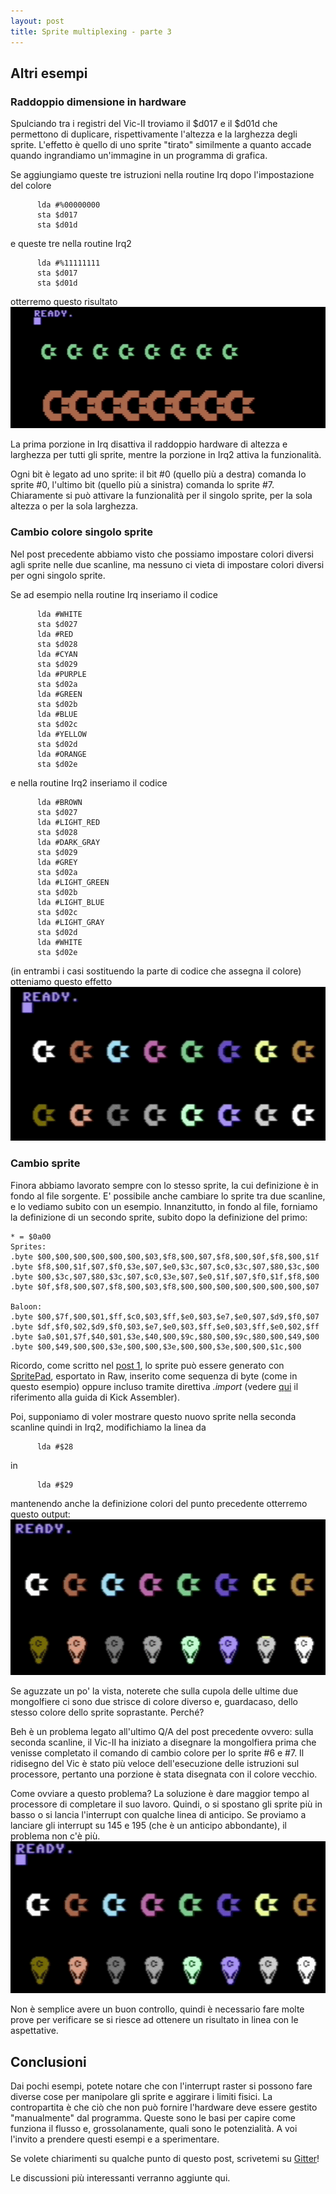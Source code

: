 ```yaml
---
layout: post
title: Sprite multiplexing - parte 3
---
```


## Altri esempi

### Raddoppio dimensione in hardware
Spulciando tra i registri del Vic-II troviamo il $d017 e il $d01d che permettono
di duplicare, rispettivamente l'altezza e la larghezza degli sprite. L'effetto
è quello di uno sprite "tirato" similmente a quanto accade quando ingrandiamo
un'immagine in un programma di grafica.

Se aggiungiamo queste tre istruzioni nella routine Irq dopo l'impostazione del
colore
```
      lda #%00000000
      sta $d017
      sta $d01d
```
e queste tre nella routine Irq2
```
      lda #%11111111
      sta $d017
      sta $d01d
```
otterremo questo risultato
![Sprite](/resources/vice-16-sprite-dimensioni-doppie.png)

La prima porzione in Irq disattiva il raddoppio hardware di altezza e larghezza
per tutti gli sprite, mentre la porzione in Irq2 attiva la funzionalità.

Ogni bit è legato ad uno sprite: il bit #0 (quello più a destra) comanda lo sprite #0,
l'ultimo bit (quello più a sinistra) comanda lo sprite #7.
Chiaramente si può attivare la funzionalità per il singolo sprite, per la sola altezza o per la sola larghezza.

### Cambio colore singolo sprite
Nel post precedente abbiamo visto che possiamo impostare colori diversi agli sprite
nelle due scanline, ma nessuno ci vieta di impostare colori diversi per ogni singolo sprite.

Se ad esempio nella routine Irq inseriamo il codice
```
      lda #WHITE
      sta $d027
      lda #RED
      sta $d028
      lda #CYAN
      sta $d029
      lda #PURPLE
      sta $d02a
      lda #GREEN
      sta $d02b
      lda #BLUE
      sta $d02c
      lda #YELLOW
      sta $d02d
      lda #ORANGE
      sta $d02e
```
e nella routine Irq2 inseriamo il codice
```
      lda #BROWN
      sta $d027
      lda #LIGHT_RED
      sta $d028
      lda #DARK_GRAY
      sta $d029
      lda #GREY
      sta $d02a
      lda #LIGHT_GREEN
      sta $d02b
      lda #LIGHT_BLUE
      sta $d02c
      lda #LIGHT_GRAY
      sta $d02d
      lda #WHITE
      sta $d02e
```
(in entrambi i casi sostituendo la parte di codice che assegna il colore) otteniamo
questo effetto
![Sprite](/resources/vice-16-sprite-colori-indipendenti.png)

### Cambio sprite
Finora abbiamo lavorato sempre con lo stesso sprite, la cui definizione è in fondo
al file sorgente. E' possibile anche cambiare lo sprite tra due scanline, e lo 
vediamo subito con un esempio. Innanzitutto, in fondo al file, forniamo la definizione
di un secondo sprite, subito dopo la definizione del primo:
```
* = $0a00
Sprites:
.byte $00,$00,$00,$00,$00,$00,$03,$f8,$00,$07,$f8,$00,$0f,$f8,$00,$1f
.byte $f8,$00,$1f,$07,$f0,$3e,$07,$e0,$3c,$07,$c0,$3c,$07,$80,$3c,$00
.byte $00,$3c,$07,$80,$3c,$07,$c0,$3e,$07,$e0,$1f,$07,$f0,$1f,$f8,$00
.byte $0f,$f8,$00,$07,$f8,$00,$03,$f8,$00,$00,$00,$00,$00,$00,$00,$07

Baloon:
.byte $00,$7f,$00,$01,$ff,$c0,$03,$ff,$e0,$03,$e7,$e0,$07,$d9,$f0,$07
.byte $df,$f0,$02,$d9,$f0,$03,$e7,$e0,$03,$ff,$e0,$03,$ff,$e0,$02,$ff
.byte $a0,$01,$7f,$40,$01,$3e,$40,$00,$9c,$80,$00,$9c,$80,$00,$49,$00
.byte $00,$49,$00,$00,$3e,$00,$00,$3e,$00,$00,$3e,$00,$00,$1c,$00	
```
Ricordo, come scritto nel [post 1](/2022/06/02/sprite-multiplexing-parte1/),
lo sprite può essere generato con [SpritePad](https://csdb.dk/release/?id=132081),
esportato in Raw, inserito come sequenza di byte (come in questo esempio) oppure incluso tramite direttiva *.import*
(vedere [qui](http://www.theweb.dk/KickAssembler/webhelp/content/ch03s09.html) il riferimento
alla guida di Kick Assembler).

Poi, supponiamo di voler mostrare questo nuovo sprite nella seconda scanline quindi
in Irq2, modifichiamo la linea da
```
      lda #$28
```
in
```
      lda #$29
```
mantenendo anche la definizione colori del punto precedente otterremo questo
output:
![Sprite](/resources/vice-16-sprite-pointer-diverso-con-glitch.png)

Se aguzzate un po' la vista, noterete che sulla cupola delle ultime due mongolfiere
ci sono due strisce di colore diverso e, guardacaso, dello stesso colore dello sprite
soprastante.
Perché?

Beh è un problema legato all'ultimo Q/A del post precedente ovvero: sulla seconda
scanline, il Vic-II ha iniziato a disegnare la mongolfiera prima che venisse completato
il comando di cambio colore per lo sprite #6 e #7. Il ridisegno del Vic è stato 
più veloce dell'esecuzione delle istruzioni sul processore, pertanto una porzione
è stata disegnata con il colore vecchio.

Come ovviare a questo problema? La soluzione è dare maggior tempo al processore
di completare il suo lavoro. Quindi, o si spostano gli sprite più in basso o si
lancia l'interrupt con qualche linea di anticipo.
Se proviamo a lanciare gli interrupt su 145 e 195 (che è un anticipo abbondante),
il problema non c'è più.
![Sprite](/resources/vice-16-sprite-pointer-diverso-senza-glitch.png)

Non è semplice avere un buon controllo, quindi è necessario fare molte prove per
verificare se si riesce ad ottenere un risultato in linea con le aspettative.

## Conclusioni
Dai pochi esempi, potete notare che con l'interrupt raster si possono fare diverse
cose per manipolare gli sprite e aggirare i limiti fisici. La contropartita è che
ciò che non può fornire l'hardware deve essere gestito "manualmente" dal programma.
Queste sono le basi per capire come funziona il flusso e, grossolanamente, quali
sono le potenzialità. A voi l'invito a prendere questi esempi e a sperimentare.

Se volete chiarimenti su qualche punto di questo post, scrivetemi su
[Gitter](https://gitter.im/intoinside/sprite-multiplexing)!

Le discussioni più interessanti verranno aggiunte qui.

